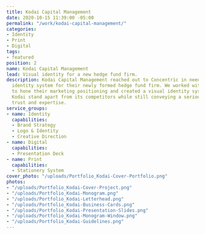 ```yaml
---
title: Kodai Capital Management
date: 2020-10-15 11:39:00 -05:00
permalink: "/work/kodai-capital-management/"
categories:
- Identity
- Print
- Digital
tags:
- featured
position: 2
name: Kodai Capital Management
lead: Visual identity for a new hedge fund firm.
description: Kodai Capital Management reached out to Concentric in need of a visual
  identity system for their newly formed hedge fund firm. We worked with the founders
  to hone their marketing positioning and created a visual identity system to help
  Kodai stand apart from its competitors while still conveying a serious level of
  trust and expertise.
service_groups:
- name: Identity
  capabilities:
  - Brand Strategy
  - Logo & Identity
  - Creative Direction
- name: Digital
  capabilities:
  - Presentation Deck
- name: Print
  capabilities:
  - Stationery System
cover_photo: "/uploads/Portfolio_Kodai-Cover-Portfolio.png"
photos:
- "/uploads/Portfolio_Kodai-Cover-Project.png"
- "/uploads/Portfolio_Kodai-Monogram.png"
- "/uploads/Portfolio_Kodai-Letterhead.png"
- "/uploads/Portfolio_Kodai-Business-Cards.png"
- "/uploads/Portfolio_Kodai-Presentation-Slides.png"
- "/uploads/Portfolio_Kodai-Monogram-Window.png"
- "/uploads/Portfolio_Kodai-Guidelines.png"
---
```


